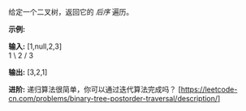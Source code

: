 给定一个二叉树，返回它的 _后序_ 遍历。

**示例:**

**输入:** \[1,null,2,3\]  
   1
    \\
     2
    /
   3 

**输出:** \[3,2,1\]

**进阶:** 递归算法很简单，你可以通过迭代算法完成吗？ 
[https://leetcode-cn.com/problems/binary-tree-postorder-traversal/description/]
